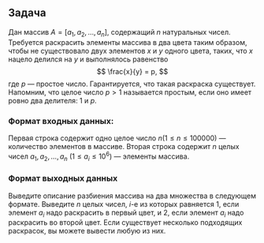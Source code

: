 ## Задача
Дан массив $A = [a_1 , a_2, \dots , a_n ]$, содержащий $n$ натуральных чисел.
Требуется раскрасить элементы массива в два цвета таким образом, чтобы не существовало двух
элементов $x$ и $y$ одного цвета, таких, что $x$ нацело делился на $y$ и выполнялось равенство 
$$
\frac{x}{y} = p,
$$
где $p$ — простое число. Гарантируется, что такая раскраска существует.
Напомним, что целое число $p > 1$ называется простым, если оно имеет ровно два делителя: $1$ и $p$.


### Формат входных данных:
Первая строка содержит одно целое число $n (1 \leq n \leq 100 000)$ — количество элементов в массиве.
Вторая строка содержит $n$ целых чисел $a_1 , a_2 , \dots , a_n$ $(1 \leq a_i \leq 10^6 )$ — элементы массива.

### Формат выходных данных
Выведите описание разбиения массива на два множества в следующем формате.
Выведите $n$ целых чисел, $i$-е из которых равняется $1$, если элемент $a_i$ надо раскрасить в первый
цвет, и $2$, если элемент $a_i$ надо раскрасить во второй цвет.
Если существует несколько подходящих раскрасок, вы можете вывести любую из них.